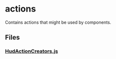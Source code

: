 # actions

Contains actions that might be used by components.

<!-- start generated readme -->

## Files  

### [HudActionCreators.js](HudActionCreators.js.md)  


<!-- end generated readme -->